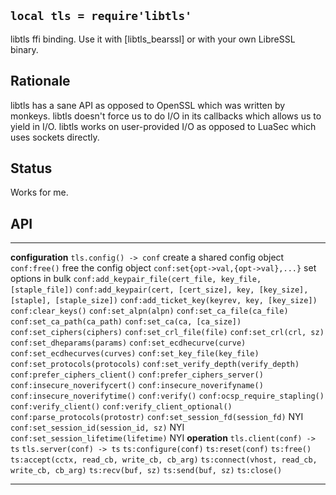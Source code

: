 
## `local tls = require'libtls'`

libtls ffi binding. Use it with [libtls_bearssl] or with your own LibreSSL binary.

## Rationale

libtls has a sane API as opposed to OpenSSL which was written by monkeys.
libtls doesn't force us to do I/O in its callbacks which allows us to yield in I/O.
libtls works on user-provided I/O as opposed to LuaSec which uses sockets directly.

## Status

Works for me.

## API

------------------------------------------------- ----------------------------
__configuration__
`tls.config() -> conf`                            create a shared config object
`conf:free()`                                     free the config object
`conf:set{opt->val,{opt->val},...}`               set options in bulk
`conf:add_keypair_file(cert_file, key_file, [staple_file])`
`conf:add_keypair(cert, [cert_size], key, [key_size], [staple], [staple_size])`
`conf:add_ticket_key(keyrev, key, [key_size])`
`conf:clear_keys()`
`conf:set_alpn(alpn)`
`conf:set_ca_file(ca_file)`
`conf:set_ca_path(ca_path)`
`conf:set_ca(ca, [ca_size])`
`conf:set_ciphers(ciphers)`
`conf:set_crl_file(file)`
`conf:set_crl(crl, sz)`
`conf:set_dheparams(params)`
`conf:set_ecdhecurve(curve)`
`conf:set_ecdhecurves(curves)`
`conf:set_key_file(key_file)`
`conf:set_protocols(protocols)`
`conf:set_verify_depth(verify_depth)`
`conf:prefer_ciphers_client()`
`conf:prefer_ciphers_server()`
`conf:insecure_noverifycert()`
`conf:insecure_noverifyname()`
`conf:insecure_noverifytime()`
`conf:verify()`
`conf:ocsp_require_stapling()`
`conf:verify_client()`
`conf:verify_client_optional()`
`conf:parse_protocols(protostr)`
`conf:set_session_fd(session_fd)`                 NYI
`conf:set_session_id(session_id, sz)`             NYI
`conf:set_session_lifetime(lifetime)`             NYI
__operation__
`tls.client(conf) -> ts`
`tls.server(conf) -> ts`
`ts:configure(conf)`
`ts:reset(conf)`
`ts:free()`
`ts:accept(cctx, read_cb, write_cb, cb_arg)`
`ts:connect(vhost, read_cb, write_cb, cb_arg)`
`ts:recv(buf, sz)`
`ts:send(buf, sz)`
`ts:close()`
------------------------------------------------- ----------------------------
